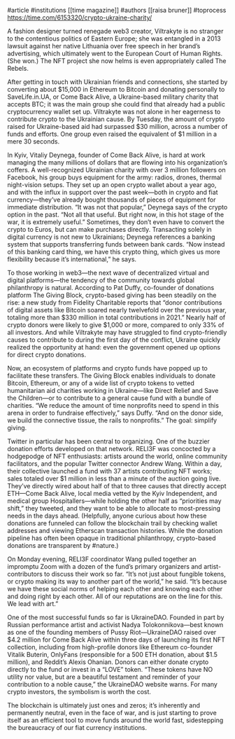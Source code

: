 #article 
#institutions [[time magazine]]
#authors [[raisa bruner]]
#toprocess 
https://time.com/6153320/crypto-ukraine-charity/

A fashion designer turned renegade web3 creator, Viltrakyte is no stranger to the contentious politics of Eastern Europe; she was entangled in a 2013 lawsuit against her native Lithuania over free speech in her brand’s advertising, which ultimately went to the European Court of Human Rights. (She won.) The NFT project she now helms is even appropriately called The Rebels. 

After getting in touch with Ukrainian friends and connections, she started by converting about $15,000 in Ethereum to Bitcoin and donating personally to SaveLife.in.UA, or Come Back Alive, a Ukraine-based military charity that accepts BTC; it was the main group she could find that already had a public cryptocurrency wallet set up. Viltrakyte was not alone in her eagerness to contribute crypto to the Ukrainian cause. By Tuesday, the amount of crypto raised for Ukraine-based aid had surpassed $30 million, across a number of funds and efforts. One group even raised the equivalent of $1 million in a mere 30 seconds.

In Kyiv, Vitaliy Deynega, founder of Come Back Alive, is hard at work managing the many millions of dollars that are flowing into his organization’s coffers. A well-recognized Ukrainian charity with over 3 million followers on Facebook, his group buys equipment for the army: radios, drones, thermal night-vision setups. They set up an open crypto wallet about a year ago, and with the influx in support over the past week—both in crypto and fiat currency—they’ve already bought thousands of pieces of equipment for immediate distribution. “It was not that popular,” Deynega says of the crypto option in the past. “Not all that useful. But right now, in this hot stage of the war, it is extremely useful.” Sometimes, they don’t even have to convert the crypto to Euros, but can make purchases directly. Transacting solely in digital currency is not new to Ukrainians; Deynega references a banking system that supports transferring funds between bank cards. “Now instead of this banking card thing, we have this crypto thing, which gives us more flexibility because it’s international,” he says.

To those working in web3—the next wave of decentralized virtual and digital platforms—the tendency of the community towards global philanthropy is natural. According to Pat Duffy, co-founder of donations platform The Giving Block, crypto-based giving has been steadily on the rise: a new study from Fidelity Charitable reports that “donor contributions of digital assets like Bitcoin soared nearly twelvefold over the previous year, totaling more than $330 million in total contributions in 2021.” Nearly half of crypto donors were likely to give $1,000 or more, compared to only 33% of all investors. And while Viltrakyte may have struggled to find crypto-friendly causes to contribute to during the first day of the conflict, Ukraine quickly realized the opportunity at hand: even the government opened up options for direct crypto donations.

Now, an ecosystem of platforms and crypto funds have popped up to facilitate these transfers. The Giving Block enables individuals to donate Bitcoin, Ethereum, or any of a wide list of crypto tokens to vetted humanitarian aid charities working in Ukraine—like Direct Relief and Save the Children—or to contribute to a general cause fund with a bundle of charities. “We reduce the amount of time nonprofits need to spend in this arena in order to fundraise effectively,” says Duffy. “And on the donor side, we build the connective tissue, the rails to nonprofits.” The goal: simplify giving.

Twitter in particular has been central to organizing. One of the buzzier donation efforts developed on that network. RELI3F was concocted by a hodgepodge of NFT enthusiasts: artists around the world, online community facilitators, and the popular Twitter connector Andrew Wang. Within a day, their collective launched a fund with 37 artists contributing NFT works; sales totaled over $1 million in less than a minute of the auction going live. They’ve directly wired about half of that to three causes that directly accept ETH—Come Back Alive, local media vetted by the Kyiv Independent, and medical group Hospitallers—while holding the other half as “priorities may shift,” they tweeted, and they want to be able to allocate to most-pressing needs in the days ahead. (Helpfully, anyone curious about how these donations are funneled can follow the blockchain trail by checking wallet addresses and viewing Etherscan transaction histories. While the donation pipeline has often been opaque in traditional philanthropy, crypto-based donations are transparent by #nature.)

On Monday evening, RELI3F coordinator Wang pulled together an impromptu Zoom with a dozen of the fund’s primary organizers and artist-contributors to discuss their work so far. “It’s not just about fungible tokens, or crypto making its way to another part of the world,” he said. “It’s because we have these social norms of helping each other and knowing each other and doing right by each other. All of our reputations are on the line for this. We lead with art.”

One of the most successful funds so far is UkraineDAO. Founded in part by Russian performance artist and activist Nadya Tolokonnikova—best known as one of the founding members of Pussy Riot—UkraineDAO raised over $4.2 million for Come Back Alive within three days of launching its first NFT collection, including from high-profile donors like Ethereum co-founder Vitalik Buterin, OnlyFans (responsible for a 500 ETH donation, about $1.5 million), and Reddit’s Alexis Ohanian. Donors can either donate crypto directly to the fund or invest in a “LOVE” token. “These tokens have NO utility nor value, but are a beautiful testament and reminder of your contribution to a noble cause,” the UkraineDAO website warns. For many crypto investors, the symbolism is worth the cost.

The blockchain is ultimately just ones and zeros; it’s inherently and permanently neutral, even in the face of war, and is just starting to prove itself as an efficient tool to move funds around the world fast, sidestepping the bureaucracy of our fiat currency institutions.